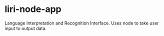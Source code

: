 # liri-node-app
Language Interpretation and Recognition Interface. Uses node to take user input to output data.
